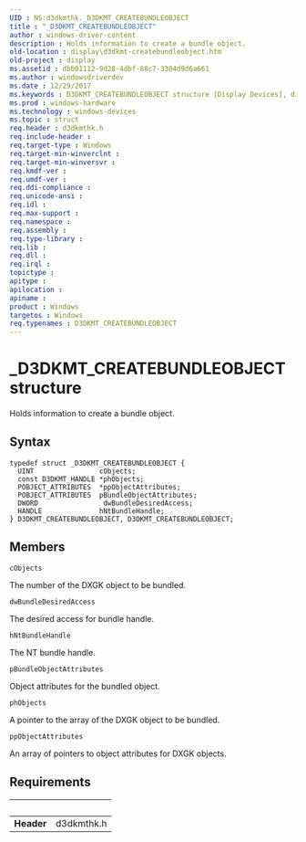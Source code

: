```yaml
---
UID : NS:d3dkmthk._D3DKMT_CREATEBUNDLEOBJECT
title : "_D3DKMT_CREATEBUNDLEOBJECT"
author : windows-driver-content
description : Holds information to create a bundle object.
old-location : display\d3dkmt-createbundleobject.htm
old-project : display
ms.assetid : dbb01112-9d28-4dbf-88c7-3304d9d6a661
ms.author : windowsdriverdev
ms.date : 12/29/2017
ms.keywords : D3DKMT_CREATEBUNDLEOBJECT structure [Display Devices], display.d3dkmt-createbundleobject, d3dkmthk/D3DKMT_CREATEBUNDLEOBJECT, _D3DKMT_CREATEBUNDLEOBJECT, D3DKMT_CREATEBUNDLEOBJECT
ms.prod : windows-hardware
ms.technology : windows-devices
ms.topic : struct
req.header : d3dkmthk.h
req.include-header : 
req.target-type : Windows
req.target-min-winverclnt : 
req.target-min-winversvr : 
req.kmdf-ver : 
req.umdf-ver : 
req.ddi-compliance : 
req.unicode-ansi : 
req.idl : 
req.max-support : 
req.namespace : 
req.assembly : 
req.type-library : 
req.lib : 
req.dll : 
req.irql : 
topictype : 
apitype : 
apilocation : 
apiname : 
product : Windows
targetos : Windows
req.typenames : D3DKMT_CREATEBUNDLEOBJECT
---
```


# _D3DKMT_CREATEBUNDLEOBJECT structure
Holds information to create a bundle object.

## Syntax
````
typedef struct _D3DKMT_CREATEBUNDLEOBJECT {
  UINT                cObjects;
  const D3DKMT_HANDLE *phObjects;
  POBJECT_ATTRIBUTES  *ppObjectAttributes;
  POBJECT_ATTRIBUTES  pBundleObjectAttributes;
  DWORD                dwBundleDesiredAccess;
  HANDLE              hNtBundleHandle;
} D3DKMT_CREATEBUNDLEOBJECT, D3DKMT_CREATEBUNDLEOBJECT;
````

## Members


`cObjects`

The number of the DXGK object to be bundled.

`dwBundleDesiredAccess`

The desired access for bundle handle.

`hNtBundleHandle`

The NT bundle handle.

`pBundleObjectAttributes`

Object attributes for the bundled object.

`phObjects`

A pointer to the array of the DXGK object to be bundled.

`ppObjectAttributes`

An array of pointers to object attributes for DXGK objects.


## Requirements
| &nbsp; | &nbsp; |
| ---- |:---- |
| **Header** | d3dkmthk.h |
